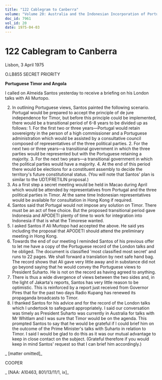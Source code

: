 ```yaml
---
title: "122 Cablegram to Canberra"
volume: "Volume 20: Australia and the Indonesian Incorporation of Portuguese Timor, 1974-1976"
doc_id: 7961
vol_id: 20
date: 1975-04-03
---
```


# 122 Cablegram to Canberra

Lisbon, 3 April 1975

O.LB855 SECRET PRIORITY

**Portuguese Timor and Angola**

I called on Almeida Santos yesterday to receive a briefing on his London talks with Ali Murtopo.

  2. In outlining Portuguese views, Santos painted the following scenario. Portugal would be prepared to accept the principle of de jure independence for Timor, but before this principle could be implemented, there would be a transitional period of 6-8 years to be divided up as follows:
    1. For the first two or three years—Portugal would retain sovereignty in the person of a high commissioner and a Portuguese administration which would be assisted by a consultative council composed of representatives of the three political parties.
    2. For the next two or three years—a transitional government in which the three parties would be represented but with the Portuguese retaining a majority.
    3. For the next two years—a transitional government in which the political parties would have a majority.
    4. At the end of this period there would be elections for a constituent assembly to decide the territory's future constitutional status.
(You will note that Santos' plan is similar to the UDT/FRETILIN proposal.)
  3. As a first step a secret meeting would be held in Macao during April which would be attended by representatives from Portugal and the three political parties in Timor. At the same time Indonesian representatives would be available for consultation in Hong Kong if required.
  4. Santos said that Portugal would not impose any solution on Timor. There must be an act of free choice. But the proposed transitional period gave Indonesia and APODETI plenty of time to work for integration into Indonesia if that is what the Timorese wanted.
  5. I asked Santos if Ali Murtopo had accepted the above. He said yes including the proposal that APODETI should attend the preliminary meeting in Hong Kong.
  6. Towards the end of our meeting I reminded Santos of his previous offer to let me have a copy of the Portuguese record of the London talks and he obliged. The document is classified 'most classified most secret' and runs to 22 pages. We shall forward a translation by next safe hand bag. The record shows that Ali gave very little away and in substance did not go beyond saying that he would convey the Portuguese views to President Suharto. He is not on the record as having agreed to anything.
  7. There is thus a wide divergence of views between the two sides and, in the light of Jakarta's reports, Santos has very little reason to be optimistic. This is reinforced by a report just received from Governor Pires that for the past two days Radio Kupang has renewed its propaganda broadcasts to Timor.
  8. I thanked Santos for his advice and for the record of the London talks which I undertook to safeguard appropriately. I said our conversation was timely as President Suharto was currently in Australia for talks with Mr Whitlam and I was sure that Timor would be on the agenda. This prompted Santos to say that he would be grateful if I could brief him on the outcome of the Prime Minister's talks with Suharto in relation to Timor. I said I would be glad to do this as it was our mutual advantage to keep in close contact on the subject. (Grateful therefore if you would keep in mind Santos' request so that I can brief him accordingly.)



_ [matter omitted]_

COOPER

_ [NAA: A10463, 801/13/11/1, ix]_
